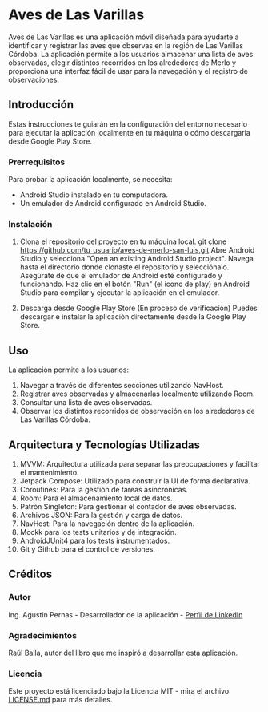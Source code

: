 # Aves de Las Varillas

Aves de Las Varillas es una aplicación móvil diseñada para ayudarte a identificar y registrar las aves que observas en la región de Las Varillas Córdoba. La aplicación permite a los usuarios almacenar una lista de aves observadas, elegir distintos recorridos en los alrededores de Merlo y proporciona una interfaz fácil de usar para la navegación y el registro de observaciones.

## Introducción

Estas instrucciones te guiarán en la configuración del entorno necesario para ejecutar la aplicación localmente en tu máquina o cómo descargarla desde Google Play Store.

### Prerrequisitos

Para probar la aplicación localmente, se necesita:
- Android Studio instalado en tu computadora.
- Un emulador de Android configurado en Android Studio.

### Instalación

1. Clona el repositorio del proyecto en tu máquina local.
git clone https://github.com/tu_usuario/aves-de-merlo-san-luis.git
Abre Android Studio y selecciona "Open an existing Android Studio project". Navega hasta el directorio donde clonaste el repositorio y selecciónalo. Asegúrate de que el emulador de Android esté configurado y funcionando.
Haz clic en el botón "Run" (el icono de play) en Android Studio para compilar y ejecutar la aplicación en el emulador.

2. Descarga desde Google Play Store (En proceso de verificación)
Puedes descargar e instalar la aplicación directamente desde la Google Play Store. 

## Uso

La aplicación permite a los usuarios:

1. Navegar a través de diferentes secciones utilizando NavHost.
2. Registrar aves observadas y almacenarlas localmente utilizando Room.
3. Consultar una lista de aves observadas.
4. Observar los distintos recorridos de observación en los alrededores de Las Varillas Córdoba.

## Arquitectura y Tecnologías Utilizadas

1. MVVM: Arquitectura utilizada para separar las preocupaciones y facilitar el mantenimiento.
2. Jetpack Compose: Utilizado para construir la UI de forma declarativa.
3. Coroutines: Para la gestión de tareas asincrónicas.
4. Room: Para el almacenamiento local de datos.
5. Patrón Singleton: Para gestionar el contador de aves observadas.
6. Archivos JSON: Para la gestión y carga de datos.
7. NavHost: Para la navegación dentro de la aplicación.
8. Mockk para los tests unitarios y de integración.
9. AndroidJUnit4 para los tests instrumentados.
10. Git y Github para el control de versiones.

## Créditos

### Autor

Ing. Agustin Pernas - Desarrollador de la aplicación - [Perfil de LinkedIn](https://www.linkedin.com/in/agustinbpernas/)

### Agradecimientos

Raúl Balla, autor del libro que me inspiró a desarrollar esta aplicación.

### Licencia

Este proyecto está licenciado bajo la Licencia MIT - mira el archivo [LICENSE.md](LICENSE.md) para más detalles.
